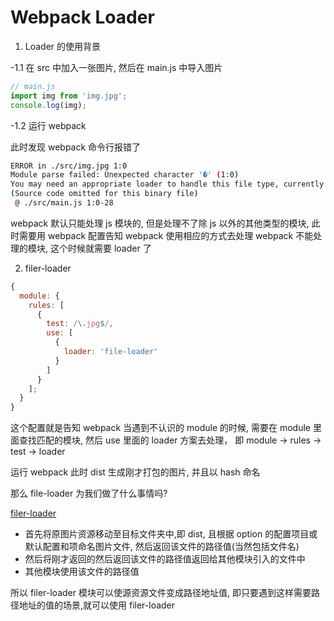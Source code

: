 # Webpack Loader

1. Loader 的使用背景

-1.1 在 src 中加入一张图片, 然后在 main.js 中导入图片

```js
// main.js
import img from 'img.jpg';
console.log(img);
```

-1.2 运行 webpack

此时发现 webpack 命令行报错了

```bash
ERROR in ./src/img.jpg 1:0
Module parse failed: Unexpected character '�' (1:0)
You may need an appropriate loader to handle this file type, currently no loaders are configured to process this file. See https://webpack.js.org/concepts#loaders
(Source code omitted for this binary file)
 @ ./src/main.js 1:0-28
```

webpack 默认只能处理 js 模块的, 但是处理不了除 js 以外的其他类型的模块, 此时需要用 webpack 配置告知 webpack 使用相应的方式去处理 webpack 不能处理的模块, 这个时候就需要 loader 了

2. filer-loader

```js
{
  module: {
    rules: [
      {
        test: /\.jpg$/,
        use: [
          {
            loader: 'file-loader'
          }
        ]
      }
    ];
  }
}
```

这个配置就是告知 webpack 当遇到不认识的 module 的时候, 需要在 module 里面查找匹配的模块, 然后 use 里面的 loader 方案去处理， 即 module -> rules -> test -> loader

运行 webpack 此时 dist 生成刚才打包的图片, 并且以 hash 命名

那么 file-loader 为我们做了什么事情吗?

[filer-loader](https://www.webpackjs.com/loaders/file-loader/)

- 首先将原图片资源移动至目标文件夹中,即 dist, 且根据 option 的配置项目或默认配置和项命名图片文件, 然后返回该文件的路径值(当然包括文件名)
- 然后将刚才返回的然后返回该文件的路径值返回给其他模块引入的文件中
- 其他模块使用该文件的路径值

所以 filer-loader 模块可以使源资源文件变成路径地址值, 即只要遇到这样需要路径地址的值的场景,就可以使用 filer-loader
